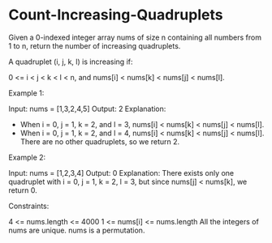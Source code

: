 # Count-Increasing-Quadruplets


Given a 0-indexed integer array nums of size n containing all numbers from 1 to n, return the number of increasing quadruplets.

A quadruplet (i, j, k, l) is increasing if:

0 <= i < j < k < l < n, and
nums[i] < nums[k] < nums[j] < nums[l].
 

Example 1:

Input: nums = [1,3,2,4,5]
Output: 2
Explanation: 
- When i = 0, j = 1, k = 2, and l = 3, nums[i] < nums[k] < nums[j] < nums[l].
- When i = 0, j = 1, k = 2, and l = 4, nums[i] < nums[k] < nums[j] < nums[l]. 
There are no other quadruplets, so we return 2.

Example 2:

Input: nums = [1,2,3,4]
Output: 0
Explanation: There exists only one quadruplet with i = 0, j = 1, k = 2, l = 3, but since nums[j] < nums[k], we return 0.
 

Constraints:

4 <= nums.length <= 4000
1 <= nums[i] <= nums.length
All the integers of nums are unique. nums is a permutation.
